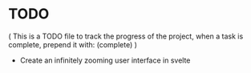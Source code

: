 # TODO
( This is a TODO file to track the progress of the project, when a task is complete, prepend it with: (complete) )


- Create an infinitely zooming user interface in svelte
